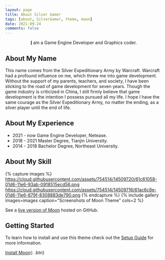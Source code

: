 ```yaml
---
layout: page
title: About Silver Gamer
tags: [about, SilverGamer, theme, moon]
date: 2021-09-24
comments: false
---
```

    
<center><a href="https://github.com/OneSilverBullet?tab=repositories"><b>I</b></a> am a Game Engine Developer and Graphics coder.</center>

## About My Name
This name comes from the Silver Expeditionary Army by Warcraft. Warcraft had a profound influence on me, which threw me into game development. Without the support of my parents, teachers, and society, I have been sticking to the road of game development for seven years. Though the game industry is criticized in China, I still firmly believe that game development is the intention I possess pursued all my life. I hope I have the same courage as the Silver Expeditionary Army, no matter the ending, as a silver player until the end of life.

## About My Experience
* 2021 - now   Game Engine Developer, Netease.
* 2018 - 2021  Master Degree, Tianjin University.
* 2014 - 2018  Bachelor Degree, Northeast University.

## About My Skill

{% capture images %}
    https://cloud.githubusercontent.com/assets/754514/14509720/61c61058-01d6-11e6-93ab-0918515ecd56.png
    https://cloud.githubusercontent.com/assets/754514/14509716/61ac6c8e-01d6-11e6-879f-8308883de790.png
{% endcapture %}
{% include gallery images=images caption="Screenshots of Moon Theme" cols=2 %}

See a [live version of Moon](http://taylantatli.github.io/Moon) hosted on GitHub.

## Getting Started

To learn how to install and use this theme check out the [Setup Guide](http://taylantatli.me/Moon/moon-theme/) for more information.
      
[Install Moon](https://github.com/TaylanTatli/Moon){: .btn}

